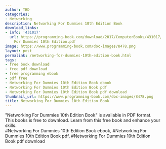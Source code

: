 ```yaml
---
author: TBD
categories:
- Networking
description: Networking For Dummies 10th Edition Book
download_links:
- info: '431017'
  url: https://programming-book.com/download/2017/ComputerBooks/431017/Networking
    For Dummies 10th Edition.pdf
image: https://www.programming-book.com/doc-images/8478.png
layout: post
permalink: /networking-for-dummies-10th-edition-book.html
tags:
- free book download
- free pdf download
- free programming ebook
- pdf free
- Networking For Dummies 10th Edition Book ebook
- Networking For Dummies 10th Edition Book pdf
- Networking For Dummies 10th Edition Book pdf download
thumbnail_url: https://www.programming-book.com/doc-images/8478.png
title: Networking For Dummies 10th Edition Book
---
```


 
<div class="item-desc text-justify">
  "Networking For Dummies 10th Edition Book" is available in PDF format. This books is free to download. Learn from this free book and enhance your skills.
  <br>
  #Networking For Dummies 10th Edition Book ebook, #Networking For Dummies 10th Edition Book pdf, #Networking For Dummies 10th Edition Book pdf download
</div>
